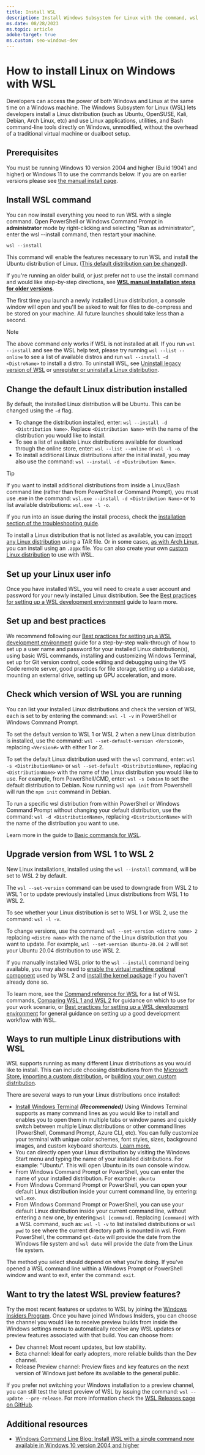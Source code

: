 ```yaml
---
title: Install WSL
description: Install Windows Subsystem for Linux with the command, wsl --install. Use a Bash terminal on your Windows machine run by your preferred Linux distribution - Ubuntu, Debian, SUSE, Kali, Fedora, Pengwin, Alpine, and more are available.
ms.date: 08/28/2023
ms.topic: article
adobe-target: true
ms.custom: seo-windows-dev
---
```


# How to install Linux on Windows with WSL

Developers can access the power of both Windows and Linux at the same time on a Windows machine. The Windows Subsystem for Linux (WSL) lets developers install a Linux distribution (such as Ubuntu, OpenSUSE, Kali, Debian, Arch Linux, etc) and use Linux applications, utilities, and Bash command-line tools directly on Windows, unmodified, without the overhead of a traditional virtual machine or dualboot setup.

## Prerequisites

You must be running Windows 10 version 2004 and higher (Build 19041 and higher) or Windows 11 to use the commands below. If you are on earlier versions please see [the manual install page](./install-manual.md).

## Install WSL command

You can now install everything you need to run WSL with a single command. Open PowerShell or Windows Command Prompt in **administrator** mode by right-clicking and selecting "Run as administrator", enter the wsl --install command, then restart your machine.

```powershell
wsl --install
```

This command will enable the features necessary to run WSL and install the Ubuntu distribution of Linux. ([This default distribution can be changed](./basic-commands.md#install)).

If you're running an older build, or just prefer not to use the install command and would like step-by-step directions, see **[WSL manual installation steps for older versions](./install-manual.md)**.


The first time you launch a newly installed Linux distribution, a console window will open and you'll be asked to wait for files to de-compress and be stored on your machine. All future launches should take less than a second.

> [!NOTE]
> The above command only works if WSL is not installed at all. If you run `wsl --install` and see the WSL help text, please try running `wsl --list --online` to see a list of available distros and run `wsl --install -d <DistroName>` to install a distro.
> To uninstall WSL, see [Uninstall legacy version of WSL](/windows/wsl/troubleshooting#uninstall-legacy-version-of-wsl) or [unregister or uninstall a Linux distribution](/windows/wsl/basic-commands#unregister-or-uninstall-a-linux-distribution).

## Change the default Linux distribution installed

By default, the installed Linux distribution will be Ubuntu. This can be changed using the `-d` flag.

- To change the distribution installed, enter: `wsl --install -d <Distribution Name>`. Replace `<Distribution Name>` with the name of the distribution you would like to install.
- To see a list of available Linux distributions available for download through the online store, enter: `wsl --list --online` or `wsl -l -o`.
- To install additional Linux distributions after the initial install, you may also use the command: `wsl --install -d <Distribution Name>`.

> [!TIP]
> If you want to install additional distributions from inside a Linux/Bash command line (rather than from PowerShell or Command Prompt), you must use .exe in the command: `wsl.exe --install -d <Distribution Name>` or to list available distributions: `wsl.exe -l -o`.

If you run into an issue during the install process, check the [installation section of the troubleshooting guide](./troubleshooting.md#installation-issues).

To install a Linux distribution that is not listed as available, you can [import any Linux distribution](/windows/wsl/use-custom-distro) using a TAR file. Or in some cases, [as with Arch Linux](https://wsldl-pg.github.io/ArchW-docs/How-to-Setup/), you can install using an `.appx` file. You can also create your own [custom Linux distribution](/windows/wsl/build-custom-distro) to use with WSL.

## Set up your Linux user info

Once you have installed WSL, you will need to create a user account and password for your newly installed Linux distribution. See the [Best practices for setting up a WSL development environment](./setup/environment.md#set-up-your-linux-username-and-password) guide to learn more.

## Set up and best practices

We recommend following our [Best practices for setting up a WSL development environment](./setup/environment.md) guide for a step-by-step walk-through of how to set up a user name and password for your installed Linux distribution(s), using basic WSL commands, installing and customizing Windows Terminal, set up for Git version control, code editing and debugging using the VS Code remote server, good practices for file storage, setting up a database, mounting an external drive, setting up GPU acceleration, and more.

## Check which version of WSL you are running

You can list your installed Linux distributions and check the version of WSL each is set to by entering the command: `wsl -l -v` in PowerShell or Windows Command Prompt.

To set the default version to WSL 1 or WSL 2 when a new Linux distribution is installed, use the command: `wsl --set-default-version <Version#>`, replacing `<Version#>` with either 1 or 2.

To set the default Linux distribution used with the `wsl` command, enter: `wsl -s <DistributionName>` or `wsl --set-default <DistributionName>`, replacing `<DistributionName>` with the name of the Linux distribution you would like to use. For example, from PowerShell/CMD, enter: `wsl -s Debian` to set the default distribution to Debian. Now running `wsl npm init` from Powershell will run the `npm init` command in Debian.

To run a specific wsl distribution from within PowerShell or Windows Command Prompt without changing your default distribution, use the command: `wsl -d <DistributionName>`, replacing `<DistributionName>` with the name of the distribution you want to use.

Learn more in the guide to [Basic commands for WSL](./basic-commands.md).

## Upgrade version from WSL 1 to WSL 2

New Linux installations, installed using the `wsl --install` command, will be set to WSL 2 by default.

The `wsl --set-version` command can be used to downgrade from WSL 2 to WSL 1 or to update previously installed Linux distributions from WSL 1 to WSL 2.

To see whether your Linux distribution is set to WSL 1 or WSL 2, use the command: `wsl -l -v`.

To change versions, use the command: `wsl --set-version <distro name> 2` replacing `<distro name>` with the name of the Linux distribution that you want to update. For example, `wsl --set-version Ubuntu-20.04 2` will set your Ubuntu 20.04 distribution to use WSL 2. 

If you manually installed WSL prior to the `wsl --install` command being available, you may also need to [enable the virtual machine optional component](./install-manual.md#step-3---enable-virtual-machine-feature) used by WSL 2 and [install the kernel package](./install-manual.md#step-4---download-the-linux-kernel-update-package) if you haven't already done so.

To learn more, see the [Command reference for WSL](./basic-commands.md) for a list of WSL commands, [Comparing WSL 1 and WSL 2](./compare-versions.md) for guidance on which to use for your work scenario, or [Best practices for setting up a WSL development environment](./setup/environment.md) for general guidance on setting up a good development workflow with WSL.

## Ways to run multiple Linux distributions with WSL

WSL supports running as many different Linux distributions as you would like to install. This can include choosing distributions from the [Microsoft Store](https://aka.ms/wslstore), [importing a custom distribution](./use-custom-distro.md), or [building your own custom distribution](./build-custom-distro.md).

There are several ways to run your Linux distributions once installed:

- [Install Windows Terminal](/windows/terminal/get-started) ***(Recommended)*** Using Windows Terminal supports as many command lines as you would like to install and enables you to open them in multiple tabs or window panes and quickly switch between multiple Linux distributions or other command lines (PowerShell, Command Prompt, Azure CLI, etc). You can fully customize your terminal with unique color schemes, font styles, sizes, background images, and custom keyboard shortcuts. [Learn more.](/windows/terminal)
- You can directly open your Linux distribution by visiting the Windows Start menu and typing the name of your installed distributions. For example: "Ubuntu". This will open Ubuntu in its own console window.
- From Windows Command Prompt or PowerShell, you can enter the name of your installed distribution. For example: `ubuntu`
- From Windows Command Prompt or PowerShell, you can open your default Linux distribution inside your current command line, by entering: `wsl.exe`.
- From Windows Command Prompt or PowerShell, you can use your default Linux distribution inside your current command line, without entering a new one, by entering:`wsl [command]`. Replacing `[command]` with a WSL command, such as: `wsl -l -v` to list installed distributions or `wsl pwd` to see where the current directory path is mounted in wsl. From PowerShell, the command `get-date` will provide the date from the Windows file system and `wsl date` will provide the date from the Linux file system.

The method you select should depend on what you're doing. If you've opened a WSL command line within a Windows Prompt or PowerShell window and want to exit, enter the command: `exit`.

## Want to try the latest WSL preview features?

Try the most recent features or updates to WSL by joining the [Windows Insiders Program](https://insider.windows.com/getting-started). Once you have joined Windows Insiders, you can choose the channel you would like to receive preview builds from inside the Windows settings menu to automatically receive any WSL updates or preview features associated with that build. You can choose from:

- Dev channel: Most recent updates, but low stability.
- Beta channel: Ideal for early adopters, more reliable builds than the Dev channel.
- Release Preview channel: Preview fixes and key features on the next version of Windows just before its available to the general public.

If you prefer not switching your Windows installation to a preview channel, you can still test the latest preview of WSL by issuing the command: `wsl --update --pre-release`. For more information check the [WSL Releases page on GitHub](https://github.com/Microsoft/WSL/releases).

## Additional resources

- [Windows Command Line Blog: Install WSL with a single command now available in Windows 10 version 2004 and higher](https://devblogs.microsoft.com/commandline/install-wsl-with-a-single-command-now-available-in-windows-10-version-2004-and-higher/)
